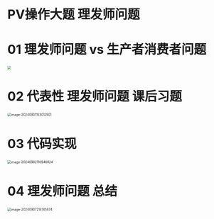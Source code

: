 # PV操作大题 理发师问题



# 01 理发师问题 vs 生产者消费者问题

<img src="https://cvp.oss-cn-shanghai.aliyuncs.com/202409011104784.png" style="zoom:50%;" />



# 02 代表性 理发师问题 课后习题

<img src="https://cvp.oss-cn-shanghai.aliyuncs.com/202409011530836.png" alt="image-20240901153012501" style="zoom:50%;" />



# 03 代码实现

<img src="https://cvp.oss-cn-shanghai.aliyuncs.com/202409021109134.png" alt="image-20240902110946924" style="zoom:50%;" />



# 04 理发师问题 总结

<img src="https://cvp.oss-cn-shanghai.aliyuncs.com/202409072141968.png" alt="image-20240907214145874" style="zoom:50%;" />
